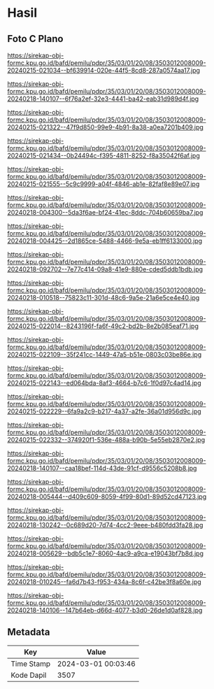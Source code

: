 # Hasil

## Foto C Plano

https://sirekap-obj-formc.kpu.go.id/bafd/pemilu/pdpr/35/03/01/20/08/3503012008009-20240215-021034--bf639914-020e-44f5-8cd8-287a0574aa17.jpg

https://sirekap-obj-formc.kpu.go.id/bafd/pemilu/pdpr/35/03/01/20/08/3503012008009-20240218-140107--6f76a2ef-32e3-4441-ba42-eab31d989d4f.jpg

https://sirekap-obj-formc.kpu.go.id/bafd/pemilu/pdpr/35/03/01/20/08/3503012008009-20240215-021322--47f9d850-99e9-4b91-8a38-a0ea7201b409.jpg

https://sirekap-obj-formc.kpu.go.id/bafd/pemilu/pdpr/35/03/01/20/08/3503012008009-20240215-021434--0b24494c-f395-4811-8252-f8a35042f6af.jpg

https://sirekap-obj-formc.kpu.go.id/bafd/pemilu/pdpr/35/03/01/20/08/3503012008009-20240215-021555--5c9c9999-a04f-4846-ab1e-82faf8e89e07.jpg

https://sirekap-obj-formc.kpu.go.id/bafd/pemilu/pdpr/35/03/01/20/08/3503012008009-20240218-004300--5da3f6ae-bf24-41ec-8ddc-704b60659ba7.jpg

https://sirekap-obj-formc.kpu.go.id/bafd/pemilu/pdpr/35/03/01/20/08/3503012008009-20240218-004425--2d1865ce-5488-4466-9e5a-eb1ff6133000.jpg

https://sirekap-obj-formc.kpu.go.id/bafd/pemilu/pdpr/35/03/01/20/08/3503012008009-20240218-092702--7e77c414-09a8-41e9-880e-cded5ddb1bdb.jpg

https://sirekap-obj-formc.kpu.go.id/bafd/pemilu/pdpr/35/03/01/20/08/3503012008009-20240218-010518--75823c11-301d-48c6-9a5e-21a6e5ce4e40.jpg

https://sirekap-obj-formc.kpu.go.id/bafd/pemilu/pdpr/35/03/01/20/08/3503012008009-20240215-022014--8243196f-fa6f-49c2-bd2b-8e2b085eaf71.jpg

https://sirekap-obj-formc.kpu.go.id/bafd/pemilu/pdpr/35/03/01/20/08/3503012008009-20240215-022109--35f241cc-1449-47a5-b51e-0803c03be86e.jpg

https://sirekap-obj-formc.kpu.go.id/bafd/pemilu/pdpr/35/03/01/20/08/3503012008009-20240215-022143--ed064bda-8af3-4664-b7c6-1f0d97c4ad14.jpg

https://sirekap-obj-formc.kpu.go.id/bafd/pemilu/pdpr/35/03/01/20/08/3503012008009-20240215-022229--6fa9a2c9-b217-4a37-a2fe-36a01d956d9c.jpg

https://sirekap-obj-formc.kpu.go.id/bafd/pemilu/pdpr/35/03/01/20/08/3503012008009-20240215-022332--374920f1-536e-488a-b90b-5e55eb2870e2.jpg

https://sirekap-obj-formc.kpu.go.id/bafd/pemilu/pdpr/35/03/01/20/08/3503012008009-20240218-140107--caa18bef-114d-43de-91cf-d9556c5208b8.jpg

https://sirekap-obj-formc.kpu.go.id/bafd/pemilu/pdpr/35/03/01/20/08/3503012008009-20240218-005444--d409c609-8059-4f99-80d1-89d52cd47123.jpg

https://sirekap-obj-formc.kpu.go.id/bafd/pemilu/pdpr/35/03/01/20/08/3503012008009-20240218-130242--0c689d20-7d74-4cc2-9eee-b480fdd3fa28.jpg

https://sirekap-obj-formc.kpu.go.id/bafd/pemilu/pdpr/35/03/01/20/08/3503012008009-20240218-005629--bdb5c1e7-8060-4ac9-a9ca-e19043bf7b8d.jpg

https://sirekap-obj-formc.kpu.go.id/bafd/pemilu/pdpr/35/03/01/20/08/3503012008009-20240218-010245--fa6d7b43-f953-434a-8c6f-c42be3f8a60e.jpg

https://sirekap-obj-formc.kpu.go.id/bafd/pemilu/pdpr/35/03/01/20/08/3503012008009-20240218-140106--147b64eb-d66d-4077-b3d0-26de1d0af828.jpg


## Metadata

| Key        | Value               |
| ---------- | ------------------- |
| Time Stamp | 2024-03-01 00:03:46 |
| Kode Dapil | 3507                |



